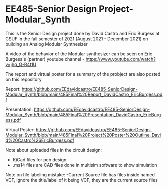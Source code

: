 # EE485-Senior Design Project-Modular_Synth
This is the Senior Design project done by David Castro and Eric Burgess at CSUF in the fall semester of 2021 (August 2021 - December 2021) on building an Analog Modular Synthesizer

A video of the behavior of the Modular synthesizer can be seen on Eric Burgess's (partner) youtube channel - https://www.youtube.com/watch?v=jhq_Q-R4t1U

The report and virtual poster for a summary of the probject are also posted on this repository

Report: https://github.com/EEdavidcastro/EE485-SeniorDesign-Modular_Synth/blob/main/485Final%20Report_DavidCastro_EricBurgess.pdf

Presentation: https://github.com/EEdavidcastro/EE485-SeniorDesign-Modular_Synth/blob/main/485Final%20Presentation_DavidCastro_EricBurgess.pdf

Virtual Poster: https://github.com/EEdavidcastro/EE485-SeniorDesign-Modular_Synth/blob/main/485Final%20Project%20Poster%20Outline_David%20Castro%26EricBurgess.pdf

Note about uploaded files in the circuit design:
  - KiCad files for pcb design
  - .ms14 files are CAD files done in multisim software to show simulation

Note on file labeling mistake:
-Current Source file has files inside named VCF, ignore the title/label of it being VCF, they are the current source files






